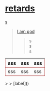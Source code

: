 # [retards](https://discord.com/channels/@me)

[s](https://)

> [I am god](#)
>
> > s <br /> s <br />s

<style>
	table {
		width: 100%;
	}

	thead {
		border: 1px solid brown !important;
	}

	tbody {
		border: 1px solid brown !important;
	}

	th {
		transition: background 200ms ease;
		cursor: default;
	}

	th:hover {
		background: rgba(0, 0, 0, .2)
	}
</style>
<table>
	<thead>
		<th>sss</th>
		<th>sss</th>
		<th>sss</th>
	</thead>
	<tbody>
		<tr>
			<td>sss
			</td>
			<td>sss
			</td>
			<td>sss
			</td>
		</tr>
	</tbody>
</table>
> > [label]()

